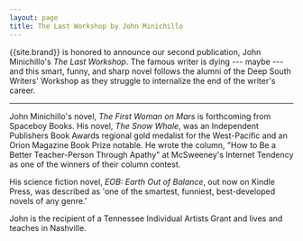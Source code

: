 ```yaml
---
layout: page
title: The Last Workshop by John Minichillo
---
```


{{site.brand}} is honored to announce our second publication, John Minichillo's *The Last Workshop*. The famous writer is dying --- maybe --- and this smart, funny, and sharp novel follows the alumni of the Deep South Writers' Workshop as they struggle to internalize the end of the writer's career.

-----

John Minichillo's novel, *The First Woman on Mars* is forthcoming from Spaceboy Books. His novel, *The Snow Whale*, was an Independent Publishers Book Awards regional gold medalist for the West-Pacific and an Orion Magazine Book Prize notable. He wrote the column, "How to Be a Better Teacher-Person Through Apathy" at McSweeney's Internet Tendency as one of the winners of their column contest.

His science fiction novel, *EOB: Earth Out of Balance*, out now on Kindle Press, was described as 'one of the smartest, funniest, best-developed novels of any genre.'

John is the recipient of a Tennessee Individual Artists Grant and lives and teaches in Nashville.
